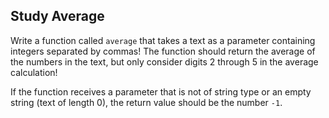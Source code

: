 ## Study Average

Write a function called `average` that takes a text as a parameter containing integers separated by commas! The function
should return the average of the numbers in the text, but only consider digits 2 through 5 in the average calculation!

If the function receives a parameter that is not of string type or an empty string (text of length 0), the return value
should be the number `-1`.
